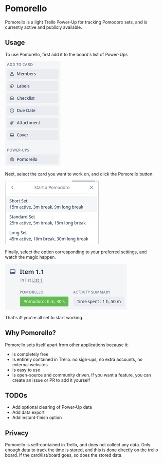 # Pomorello

Pomorello is a light Trello Power-Up for tracking Pomodoro sets, and is currently active and publicly available.

## Usage

To use Pomorello, first add it to the board's list of Power-Ups

![Pomorello PowerUp](resources/powerup.png)

Next, select the card you want to work on, and click the Pomorello button.

![Pomorello Set Selection Menu](resources/menu.png)

Finally, select the option corresponding to your preferred settings, and watch the magic happen.

![Pomorello card with active Pomodoro](resources/timer.png)

That's it! you're all set to start working.

## Why Pomorello?

Pomorello sets itself apart from other applications because it:
- Is completely free
- Is entirely contained in Trello: no sign-ups, no extra accounts, no external websites
- Is easy to use
- Is open-source and community driven. If you want a feature, you can create an issue or PR to add it yourself

## TODOs

- Add optional clearing of Power-Up data
- Add data export
- Add instant-finish option

## Privacy

Pomorello is self-contained in Trello, and does not collect any data.
Only enough data to track the time is stored, and this is done directly on the
trello board. If the card/list/board goes, so does the stored data.

